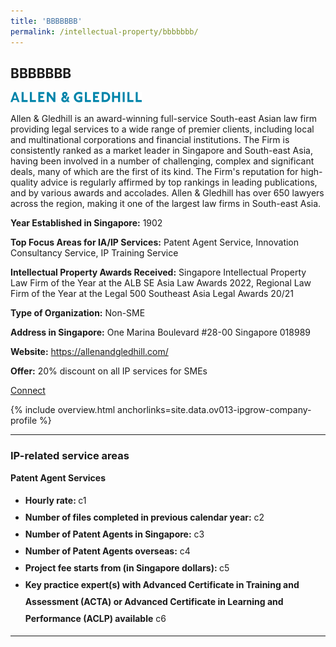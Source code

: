 ```yaml
---
title: 'BBBBBBB'
permalink: /intellectual-property/bbbbbbb/
---
```


## BBBBBBB

<img src='/images/ipgrow/companies/AllenGledhill.png' aria-hidden='true'>

Allen & Gledhill is an award-winning full-service South-east Asian law firm providing legal services to a wide range of premier clients, including local and multinational corporations and financial institutions. 
The Firm is consistently ranked as a market leader in Singapore and South-east Asia, having been involved in a number of challenging, complex and significant deals, many of which are the first of its kind. The Firm's reputation for high-quality advice is regularly affirmed by top rankings in leading publications, and by various awards and accolades. Allen & Gledhill has over 650 lawyers across the region, making it one of the largest law firms in South-east Asia.

<b>Year Established in Singapore:</b> 1902

<b>Top Focus Areas for IA/IP Services:</b> Patent Agent Service, Innovation Consultancy Service, IP Training Service

<b>Intellectual Property Awards Received:</b> Singapore Intellectual Property Law Firm of the Year at the ALB SE Asia Law Awards 2022, Regional Law Firm of the Year at the Legal 500 Southeast Asia Legal Awards 20/21

<b>Type of Organization:</b> Non-SME

<b>Address in Singapore:</b> One Marina Boulevard #28-00 Singapore 018989

<b>Website:</b> <a href='https://allenandgledhill.com/'>https://allenandgledhill.com/</a>

<b>Offer:</b> 20% discount on all IP services for SMEs

<a class='btn' href='https://www.gobusiness.gov.sg' target='_blank' rel='noopener'>Connect</a>

{% include overview.html anchorlinks=site.data.ov013-ipgrow-company-profile %}

---
<a name='ip-related-service-areas'></a>
### IP-related service areas

**Patent Agent Services**

<ul>
<li style='line-height: 27px; margin: 0px 0px !important'><b>Hourly rate: </b> c1</li>
<li style='line-height: 27px; margin: 0px 0px !important'><b>Number of files completed in previous calendar year:</b> c2</li>
<li style='line-height: 27px; margin: 0px 0px !important'><b>Number of Patent Agents in Singapore:</b> c3</li>
<li style='line-height: 27px; margin: 0px 0px !important'><b>Number of Patent Agents overseas:</b> c4</li>
<li style='line-height: 27px; margin: 0px 0px !important'><b>Project fee starts from (in Singapore dollars): </b> c5</li>
<li style='line-height: 27px; margin: 0px 0px !important'><b>Key practice expert(s) with Advanced Certificate in Training and Assessment (ACTA) or Advanced Certificate in Learning and Performance (ACLP) available</b> c6</li>
</ul>

---
